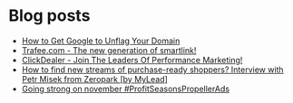 # Blog posts
<!-- BLOG-POST-LIST:START -->
- [How to Get Google to Unflag Your Domain](https://afflift.com/f/threads/how-to-get-google-to-unflag-your-domain.9960/)
- [Trafee.com - The new generation of smartlink!](https://afflift.com/f/threads/trafee-com-the-new-generation-of-smartlink.6265/)
- [ClickDealer - Join The Leaders Of Performance Marketing!](https://afflift.com/f/threads/clickdealer-join-the-leaders-of-performance-marketing.2440/)
- [How to find new streams of purchase-ready shoppers? Interview with Petr Misek from Zeropark [by MyLead]](https://afflift.com/f/threads/how-to-find-new-streams-of-purchase-ready-shoppers-interview-with-petr-misek-from-zeropark-by-mylead.9945/)
- [Going strong on november #ProfitSeasonsPropellerAds](https://afflift.com/f/threads/going-strong-on-november-profitseasonspropellerads.9957/)
<!-- BLOG-POST-LIST:END -->
